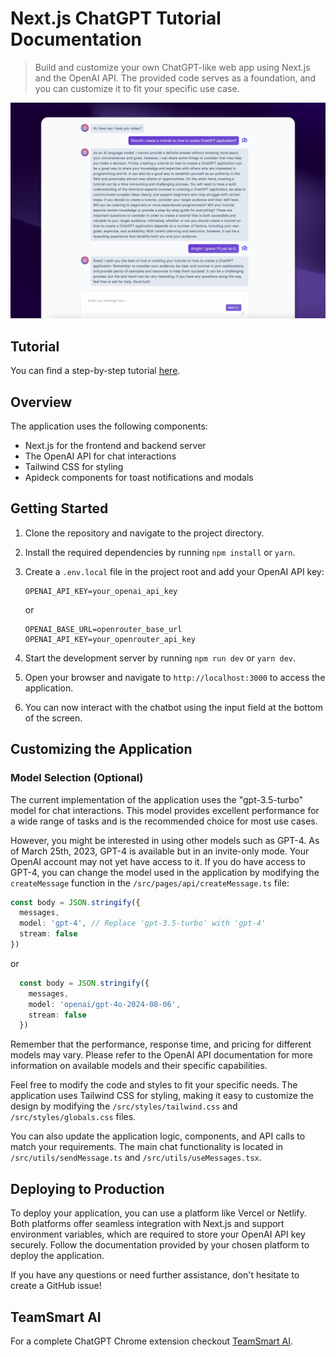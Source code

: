 # Next.js ChatGPT Tutorial Documentation

> Build and customize your own ChatGPT-like web app using Next.js and the OpenAI API. The provided code serves as a foundation, and you can customize it to fit your specific use case.

![screenshot](./public/img/screenshot.jpg)

## Tutorial

You can find a step-by-step tutorial [here](https://www.jakeprins.com/blog/how-to-create-a-chatgpt-application-using-next-js-and-the-openai-api).

## Overview

The application uses the following components:

- Next.js for the frontend and backend server
- The OpenAI API for chat interactions
- Tailwind CSS for styling
- Apideck components for toast notifications and modals

## Getting Started

1. Clone the repository and navigate to the project directory.

2. Install the required dependencies by running `npm install` or `yarn`.

3. Create a `.env.local` file in the project root and add your OpenAI API key:

    ```dotenv
    OPENAI_API_KEY=your_openai_api_key
    ```

    or

    ```dotenv
    OPENAI_BASE_URL=openrouter_base_url
    OPENAI_API_KEY=your_openrouter_api_key
    ```

4. Start the development server by running `npm run dev` or `yarn dev`.

5. Open your browser and navigate to `http://localhost:3000` to access the application.

6. You can now interact with the chatbot using the input field at the bottom of the screen.

## Customizing the Application

### Model Selection (Optional)

The current implementation of the application uses the "gpt-3.5-turbo" model for chat interactions. This model provides excellent performance for a wide range of tasks and is the recommended choice for most use cases.

However, you might be interested in using other models such as GPT-4. As of March 25th, 2023, GPT-4 is available but in an invite-only mode. Your OpenAI account may not yet have access to it. If you do have access to GPT-4, you can change the model used in the application by modifying the `createMessage` function in the `/src/pages/api/createMessage.ts` file:

```typescript
const body = JSON.stringify({
  messages,
  model: 'gpt-4', // Replace 'gpt-3.5-turbo' with 'gpt-4'
  stream: false
})
```

or

```typescript
  const body = JSON.stringify({
    messages,
    model: 'openai/gpt-4o-2024-08-06',
    stream: false
  })
```

Remember that the performance, response time, and pricing for different models may vary. Please refer to the OpenAI API documentation for more information on available models and their specific capabilities.

Feel free to modify the code and styles to fit your specific needs. The application uses Tailwind CSS for styling, making it easy to customize the design by modifying the `/src/styles/tailwind.css` and `/src/styles/globals.css` files.

You can also update the application logic, components, and API calls to match your requirements. The main chat functionality is located in `/src/utils/sendMessage.ts` and `/src/utils/useMessages.tsx`.

## Deploying to Production

To deploy your application, you can use a platform like Vercel or Netlify. Both platforms offer seamless integration with Next.js and support environment variables, which are required to store your OpenAI API key securely. Follow the documentation provided by your chosen platform to deploy the application.

If you have any questions or need further assistance, don't hesitate to create a GitHub issue!

## TeamSmart AI

For a complete ChatGPT Chrome extension checkout [TeamSmart AI](https://www.teamsmart.ai/).

